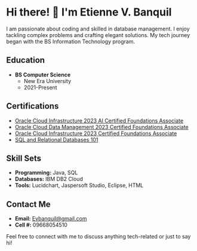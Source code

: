 # Hi there! 👋 I'm Etienne V. Banquil

I am passionate about coding and skilled in database management. I enjoy tackling complex problems and crafting elegant solutions. My tech journey began with the BS Information Technology program.

## Education
- **BS Computer Science**
  - New Era University
  - 2021-Present

## Certifications
- [Oracle Cloud Infrastructure 2023 AI Certified Foundations Associate](https://catalog-education.oracle.com/pls/certview/sharebadge?id=E0EB6E0776BE20FA5952CB929CAEEA6DE34297CA77F320C5022D19203DCF0E73)
- [Oracle Cloud Data Management 2023 Certified Foundations Associate](https://catalog-education.oracle.com/pls/certview/sharebadge?id=21AA2DF8BD543BE73D5148EC5EAF23EFF3C77CE8F7EBC09CCA6F7763294A5EFC)
- [Oracle Cloud Infrastructure 2023 Certified Foundations Associate](https://catalog-education.oracle.com/pls/certview/sharebadge?id=562964C5F91EE78BAEA2CFE7F19DB4B551740943ED5D701FF578B611DEDC9D55)
- [SQL and Relational Databases 101](https://courses.cognitiveclass.ai/certificates/ee3cf2ce6b12404da4f47831cd9496f9)

## Skill Sets
- **Programming:** Java, SQL
- **Databases:** IBM DB2 Cloud
- **Tools:** Lucidchart, Jaspersoft Studio, Eclipse, HTML

## Contact Me
- **Email:** Evbanquil@gmail.com
- **Cell #:** 09668054510

Feel free to connect with me to discuss anything tech-related or just to say hi!

[certification_link1]: #your_certification_link1
[certification_link2]: #your_certification_link2
[certification_link3]: #your_certification_link3
[certification_link4]: #your_certification_link4
[linkedin_profile_link]: #your_linkedin_profile_link
